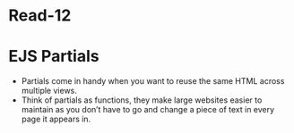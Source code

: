 # Read-12

# EJS Partials

  - Partials come in handy when you want to reuse the same HTML across multiple views. 
  - Think of partials as functions, they make large websites easier to maintain as you don’t have to go and change a piece of text in every page it appears in.

